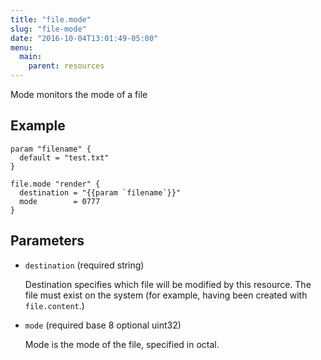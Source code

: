 ```yaml
---
title: "file.mode"
slug: "file-mode"
date: "2016-10-04T13:01:49-05:00"
menu:
  main:
    parent: resources
---
```



Mode monitors the mode of a file


## Example

```hcl
param "filename" {
  default = "test.txt"
}

file.mode "render" {
  destination = "{{param `filename`}}"
  mode        = 0777
}

```


## Parameters

- `destination` (required string)

  Destination specifies which file will be modified by this resource. The
file must exist on the system (for example, having been created with
`file.content`.)

- `mode` (required base 8 optional uint32)

  Mode is the mode of the file, specified in octal.


